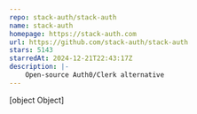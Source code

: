 ```yaml
---
repo: stack-auth/stack-auth
name: stack-auth
homepage: https://stack-auth.com
url: https://github.com/stack-auth/stack-auth
stars: 5143
starredAt: 2024-12-21T22:43:17Z
description: |-
    Open-source Auth0/Clerk alternative
---
```


[object Object]
